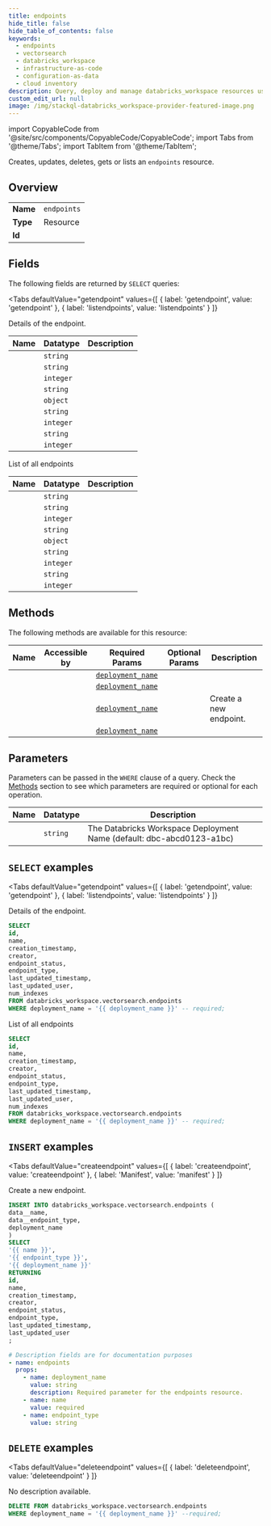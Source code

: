 ```yaml
--- 
title: endpoints
hide_title: false
hide_table_of_contents: false
keywords:
  - endpoints
  - vectorsearch
  - databricks_workspace
  - infrastructure-as-code
  - configuration-as-data
  - cloud inventory
description: Query, deploy and manage databricks_workspace resources using SQL
custom_edit_url: null
image: /img/stackql-databricks_workspace-provider-featured-image.png
---
```


import CopyableCode from '@site/src/components/CopyableCode/CopyableCode';
import Tabs from '@theme/Tabs';
import TabItem from '@theme/TabItem';

Creates, updates, deletes, gets or lists an <code>endpoints</code> resource.

## Overview
<table><tbody>
<tr><td><b>Name</b></td><td><code>endpoints</code></td></tr>
<tr><td><b>Type</b></td><td>Resource</td></tr>
<tr><td><b>Id</b></td><td><CopyableCode code="databricks_workspace.vectorsearch.endpoints" /></td></tr>
</tbody></table>

## Fields

The following fields are returned by `SELECT` queries:

<Tabs
    defaultValue="getendpoint"
    values={[
        { label: 'getendpoint', value: 'getendpoint' },
        { label: 'listendpoints', value: 'listendpoints' }
    ]}
>
<TabItem value="getendpoint">

Details of the endpoint.

<table>
<thead>
    <tr>
    <th>Name</th>
    <th>Datatype</th>
    <th>Description</th>
    </tr>
</thead>
<tbody>
<tr>
    <td><CopyableCode code="id" /></td>
    <td><code>string</code></td>
    <td></td>
</tr>
<tr>
    <td><CopyableCode code="name" /></td>
    <td><code>string</code></td>
    <td></td>
</tr>
<tr>
    <td><CopyableCode code="creation_timestamp" /></td>
    <td><code>integer</code></td>
    <td></td>
</tr>
<tr>
    <td><CopyableCode code="creator" /></td>
    <td><code>string</code></td>
    <td></td>
</tr>
<tr>
    <td><CopyableCode code="endpoint_status" /></td>
    <td><code>object</code></td>
    <td></td>
</tr>
<tr>
    <td><CopyableCode code="endpoint_type" /></td>
    <td><code>string</code></td>
    <td></td>
</tr>
<tr>
    <td><CopyableCode code="last_updated_timestamp" /></td>
    <td><code>integer</code></td>
    <td></td>
</tr>
<tr>
    <td><CopyableCode code="last_updated_user" /></td>
    <td><code>string</code></td>
    <td></td>
</tr>
<tr>
    <td><CopyableCode code="num_indexes" /></td>
    <td><code>integer</code></td>
    <td></td>
</tr>
</tbody>
</table>
</TabItem>
<TabItem value="listendpoints">

List of all endpoints

<table>
<thead>
    <tr>
    <th>Name</th>
    <th>Datatype</th>
    <th>Description</th>
    </tr>
</thead>
<tbody>
<tr>
    <td><CopyableCode code="id" /></td>
    <td><code>string</code></td>
    <td></td>
</tr>
<tr>
    <td><CopyableCode code="name" /></td>
    <td><code>string</code></td>
    <td></td>
</tr>
<tr>
    <td><CopyableCode code="creation_timestamp" /></td>
    <td><code>integer</code></td>
    <td></td>
</tr>
<tr>
    <td><CopyableCode code="creator" /></td>
    <td><code>string</code></td>
    <td></td>
</tr>
<tr>
    <td><CopyableCode code="endpoint_status" /></td>
    <td><code>object</code></td>
    <td></td>
</tr>
<tr>
    <td><CopyableCode code="endpoint_type" /></td>
    <td><code>string</code></td>
    <td></td>
</tr>
<tr>
    <td><CopyableCode code="last_updated_timestamp" /></td>
    <td><code>integer</code></td>
    <td></td>
</tr>
<tr>
    <td><CopyableCode code="last_updated_user" /></td>
    <td><code>string</code></td>
    <td></td>
</tr>
<tr>
    <td><CopyableCode code="num_indexes" /></td>
    <td><code>integer</code></td>
    <td></td>
</tr>
</tbody>
</table>
</TabItem>
</Tabs>

## Methods

The following methods are available for this resource:

<table>
<thead>
    <tr>
    <th>Name</th>
    <th>Accessible by</th>
    <th>Required Params</th>
    <th>Optional Params</th>
    <th>Description</th>
    </tr>
</thead>
<tbody>
<tr>
    <td><a href="#getendpoint"><CopyableCode code="getendpoint" /></a></td>
    <td><CopyableCode code="select" /></td>
    <td><a href="#parameter-deployment_name"><code>deployment_name</code></a></td>
    <td></td>
    <td></td>
</tr>
<tr>
    <td><a href="#listendpoints"><CopyableCode code="listendpoints" /></a></td>
    <td><CopyableCode code="select" /></td>
    <td><a href="#parameter-deployment_name"><code>deployment_name</code></a></td>
    <td></td>
    <td></td>
</tr>
<tr>
    <td><a href="#createendpoint"><CopyableCode code="createendpoint" /></a></td>
    <td><CopyableCode code="insert" /></td>
    <td><a href="#parameter-deployment_name"><code>deployment_name</code></a></td>
    <td></td>
    <td>Create a new endpoint.</td>
</tr>
<tr>
    <td><a href="#deleteendpoint"><CopyableCode code="deleteendpoint" /></a></td>
    <td><CopyableCode code="delete" /></td>
    <td><a href="#parameter-deployment_name"><code>deployment_name</code></a></td>
    <td></td>
    <td></td>
</tr>
</tbody>
</table>

## Parameters

Parameters can be passed in the `WHERE` clause of a query. Check the [Methods](#methods) section to see which parameters are required or optional for each operation.

<table>
<thead>
    <tr>
    <th>Name</th>
    <th>Datatype</th>
    <th>Description</th>
    </tr>
</thead>
<tbody>
<tr id="parameter-deployment_name">
    <td><CopyableCode code="deployment_name" /></td>
    <td><code>string</code></td>
    <td>The Databricks Workspace Deployment Name (default: dbc-abcd0123-a1bc)</td>
</tr>
</tbody>
</table>

## `SELECT` examples

<Tabs
    defaultValue="getendpoint"
    values={[
        { label: 'getendpoint', value: 'getendpoint' },
        { label: 'listendpoints', value: 'listendpoints' }
    ]}
>
<TabItem value="getendpoint">

Details of the endpoint.

```sql
SELECT
id,
name,
creation_timestamp,
creator,
endpoint_status,
endpoint_type,
last_updated_timestamp,
last_updated_user,
num_indexes
FROM databricks_workspace.vectorsearch.endpoints
WHERE deployment_name = '{{ deployment_name }}' -- required;
```
</TabItem>
<TabItem value="listendpoints">

List of all endpoints

```sql
SELECT
id,
name,
creation_timestamp,
creator,
endpoint_status,
endpoint_type,
last_updated_timestamp,
last_updated_user,
num_indexes
FROM databricks_workspace.vectorsearch.endpoints
WHERE deployment_name = '{{ deployment_name }}' -- required;
```
</TabItem>
</Tabs>


## `INSERT` examples

<Tabs
    defaultValue="createendpoint"
    values={[
        { label: 'createendpoint', value: 'createendpoint' },
        { label: 'Manifest', value: 'manifest' }
    ]}
>
<TabItem value="createendpoint">

Create a new endpoint.

```sql
INSERT INTO databricks_workspace.vectorsearch.endpoints (
data__name,
data__endpoint_type,
deployment_name
)
SELECT 
'{{ name }}',
'{{ endpoint_type }}',
'{{ deployment_name }}'
RETURNING
id,
name,
creation_timestamp,
creator,
endpoint_status,
endpoint_type,
last_updated_timestamp,
last_updated_user
;
```
</TabItem>
<TabItem value="manifest">

```yaml
# Description fields are for documentation purposes
- name: endpoints
  props:
    - name: deployment_name
      value: string
      description: Required parameter for the endpoints resource.
    - name: name
      value: required
    - name: endpoint_type
      value: string
```
</TabItem>
</Tabs>


## `DELETE` examples

<Tabs
    defaultValue="deleteendpoint"
    values={[
        { label: 'deleteendpoint', value: 'deleteendpoint' }
    ]}
>
<TabItem value="deleteendpoint">

No description available.

```sql
DELETE FROM databricks_workspace.vectorsearch.endpoints
WHERE deployment_name = '{{ deployment_name }}' --required;
```
</TabItem>
</Tabs>
